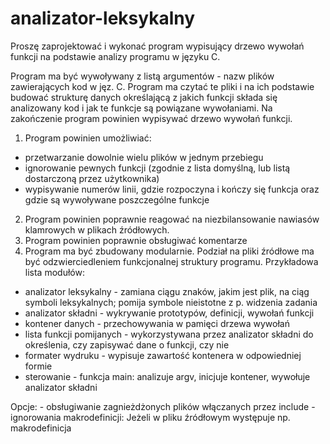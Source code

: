 # analizator-leksykalny
Proszę zaprojektować i wykonać program wypisujący drzewo wywołań funkcji na podstawie analizy programu w języku C.

Program ma być wywoływany z listą argumentów - nazw plików zawierających kod w jęz. C. Program ma czytać te pliki i na ich podstawie budować strukturę danych określającą z jakich funkcji składa się analizowany kod i jak te funkcje są powiązane wywołaniami. Na zakończenie program powinien wypisywać drzewo wywołań funkcji.

1. Program powinien umożliwiać:
 - przetwarzanie dowolnie wielu plików w jednym przebiegu
 - ignorowanie pewnych funkcji (zgodnie z lista domyślną, lub listą dostarczoną przez użytkownika)
 - wypisywanie numerów linii, gdzie rozpoczyna i kończy się funkcja oraz gdzie są wywoływane poszczególne funkcje
2. Program powinien poprawnie reagować na niezbilansowanie nawiasów klamrowych w plikach źródłowych.
3. Program powinien poprawnie obsługiwać komentarze
4. Program ma być zbudowany modularnie. Podział na pliki źródłowe ma być odzwierciedleniem funkcjonalnej struktury programu. Przykładowa lista modułów:
 - analizator leksykalny - zamiana ciągu znaków, jakim jest plik, na ciąg symboli leksykalnych; pomija symbole nieistotne z p. widzenia zadania
 - analizator składni - wykrywanie prototypów, definicji, wywołań funkcji
 - kontener danych - przechowywania w pamięci drzewa wywołań
 - lista funkcji pomijanych - wykorzystywana przez analizator składni do określenia, czy zapisywać dane o funkcji, czy nie
 - formater wydruku - wypisuje zawartość kontenera w odpowiedniej formie
 - sterowanie - funkcja main: analizuje argv, inicjuje kontener, wywołuje analizator składni
 
  Opcje:
    - obsługiwanie zagnieżdżonych plików włączanych przez include
    - ignorowania makrodefinicji: Jeżeli w pliku źródłowym występuje np. makrodefinicja
